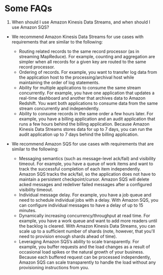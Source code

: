 # Some FAQs

1. When should I use Amazon Kinesis Data Streams, and when should I use Amazon SQS?
 - We recommend Amazon Kinesis Data Streams for use cases with requirements that are similar to the following:
   - Routing related records to the same record processor (as in streaming MapReduce). For example, counting and aggregation are simpler when all records for a given key are routed to the same record processor.
   - Ordering of records. For example, you want to transfer log data from the application host to the processing/archival host while maintaining the order of log statements.
   - Ability for multiple applications to consume the same stream concurrently. For example, you have one application that updates a real-time dashboard and another that archives data to Amazon Redshift. You want both applications to consume data from the same stream concurrently and independently.
   - Ability to consume records in the same order a few hours later. For example, you have a billing application and an audit application that runs a few hours behind the billing application. Because Amazon Kinesis Data Streams stores data for up to 7 days, you can run the audit application up to 7 days behind the billing application.

 - We recommend Amazon SQS for use cases with requirements that are similar to the following:
   - Messaging semantics (such as message-level ack/fail) and visibility timeout. For example, you have a queue of work items and want to track the successful completion of each item independently. Amazon SQS tracks the ack/fail, so the application does not have to maintain a persistent checkpoint/cursor. Amazon SQS will delete acked messages and redeliver failed messages after a configured visibility timeout.
   - Individual message delay. For example, you have a job queue and need to schedule individual jobs with a delay. With Amazon SQS, you can configure individual messages to have a delay of up to 15 minutes.
   - Dynamically increasing concurrency/throughput at read time. For example, you have a work queue and want to add more readers until the backlog is cleared. With Amazon Kinesis Data Streams, you can scale up to a sufficient number of shards (note, however, that you'll need to provision enough shards ahead of time).
   - Leveraging Amazon SQS’s ability to scale transparently. For example, you buffer requests and the load changes as a result of occasional load spikes or the natural growth of your business. Because each buffered request can be processed independently, Amazon SQS can scale transparently to handle the load without any provisioning instructions from you.
   
